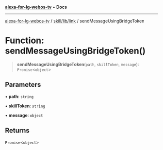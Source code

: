 [**alexa-for-lg-webos-tv**](../../../../README.md) • **Docs**

***

[alexa-for-lg-webos-tv](../../../../modules.md) / [skill/lib/link](../README.md) / sendMessageUsingBridgeToken

# Function: sendMessageUsingBridgeToken()

> **sendMessageUsingBridgeToken**(`path`, `skillToken`, `message`): `Promise`\<`object`\>

## Parameters

• **path**: `string`

• **skillToken**: `string`

• **message**: `object`

## Returns

`Promise`\<`object`\>
